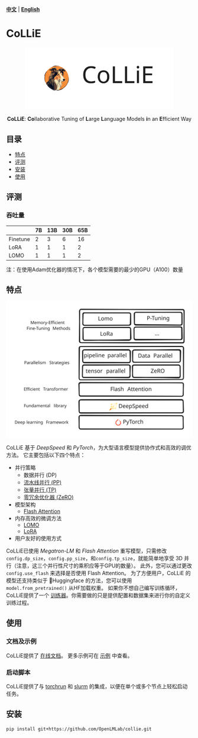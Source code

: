 [**中文**](./README.md) | [**English**](./README_EN.md)

# CoLLiE
<div align="center">
 <img src="docs/assets/images/collie_icon.svg" width="400px">

**CoLLiE**: **Co**llaborative Tuning of **L**arge **L**anguage Models **i**n an **E**fficient Way

</div>

## 目录
- [特点](#特点)
- [评测](#评测)
- [安装](#安装)
- [使用](#使用)

## 评测
### 吞吐量
|            | 7B   | 13B  | 30B  | 65B  |
| ---------- | ---- | ---- | ---- | ---- |
| Finetune   | 2    | 3    | 6    | 16   |
| LoRA       | 1    | 1    | 1    | 2    |
| LOMO       | 1    | 1    | 1    | 2    |

注：在使用Adam优化器的情况下，各个模型需要的最少的GPU（A100）数量

## 特点
<div align="center">
    <img src="docs/assets/images/features.svg" width="800px">
</div>

CoLLiE 基于 *DeepSpeed* 和 *PyTorch*，为大型语言模型提供协作式和高效的调优方法。
它主要包括以下四个特点：
- 并行策略
  - 数据并行 (DP)
  - [流水线并行 (PP)](https://arxiv.org/pdf/1811.06965.pdf)
  - [张量并行 (TP)](https://arxiv.org/pdf/2104.04473.pdf)
  - [零冗余优化器 (ZeRO)](https://arxiv.org/pdf/1910.02054.pdf)
- 模型架构
  - [Flash Attention](https://arxiv.org/pdf/2205.14135.pdf)
- 内存高效的微调方法
  - [LOMO](https://arxiv.org/pdf/2306.09782.pdf)
  - [LoRA](https://arxiv.org/pdf/2106.09685.pdf)
- 用户友好的使用方式

CoLLiE已使用 *Megatron-LM* 和 *Flash Attention* 重写模型，只需修改 ```config.dp_size```，```config.pp_size```，和```config.tp_size```，就能简单地享受 3D 并行（注意，这三个并行性尺寸的乘积应等于GPU的数量）。
此外，您可以通过更改 ```config.use_flash``` 来选择是否使用 Flash Attention。
为了方便用户，CoLLiE 的模型还支持类似于 🤗Huggingface 的方法，您可以使用 ```model.from_pretrained()``` 从HF加载权重。
如果你不想自己编写训练循环，CoLLiE提供了一个 [训练器](collie/trainer/trainer.py)。你需要做的只是提供配置和数据集来进行你的自定义训练过程。

## 使用

### 文档及示例
CoLLiE提供了 [在线文档](https://openlmlab-collie.readthedocs.io/zh_CN/latest/)。 更多示例可在 [示例](examples) 中查看。

### 启动脚本
CoLLiE提供了与 [torchrun](https://pytorch.org/docs/stable/elastic/run.html) 和 [slurm](https://github.com/SchedMD/slurm) 的集成，以便在单个或多个节点上轻松启动任务。

## 安装
```bash
pip install git+https://github.com/OpenLMLab/collie.git
```